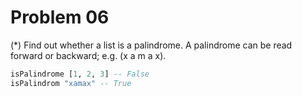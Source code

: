 # Problem 06

(*) Find out whether a list is a palindrome. A palindrome can be read forward or backward; e.g. (x a m a x).

```haskell
isPalindrome [1, 2, 3] -- False
isPalindrom "xamax" -- True
```
